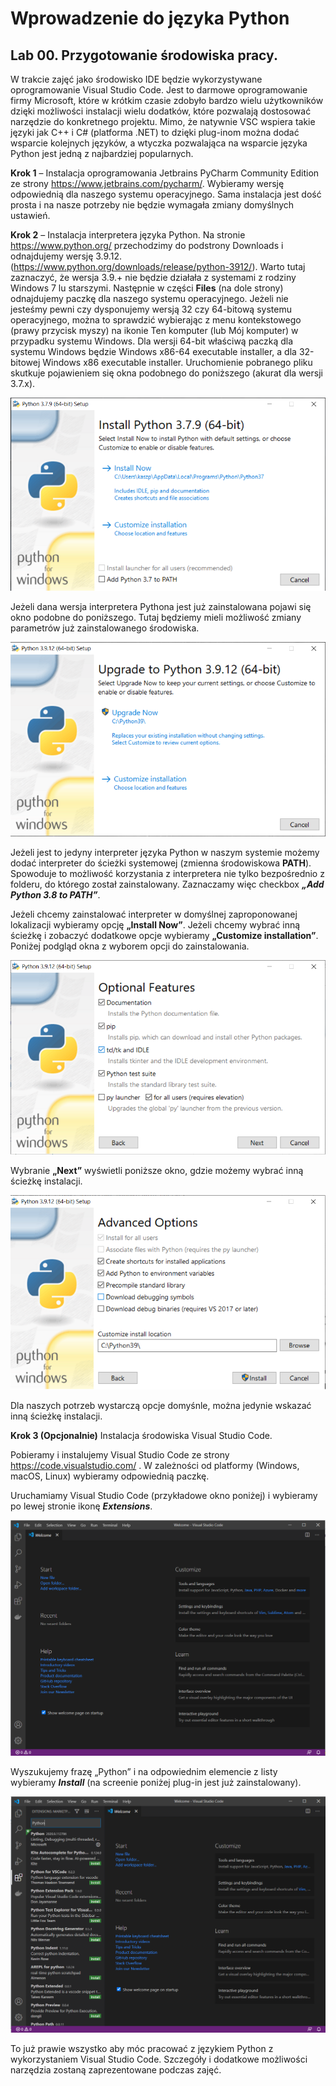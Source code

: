 # Wprowadzenie do języka Python

## Lab 00. Przygotowanie środowiska pracy.

W trakcie zajęć jako środowisko IDE będzie wykorzystywane oprogramowanie Visual Studio Code. Jest to darmowe oprogramowanie firmy Microsoft, które w krótkim czasie zdobyło bardzo wielu użytkowników dzięki możliwości instalacji wielu dodatków, które pozwalają dostosować narzędzie do konkretnego projektu. Mimo, że natywnie VSC wspiera takie języki jak C++ i C# (platforma .NET) to dzięki plug-inom można dodać wsparcie kolejnych języków, a wtyczka pozwalająca na wsparcie języka Python jest jedną z najbardziej popularnych.

**Krok 1** – Instalacja oprogramowania Jetbrains PyCharm Community Edition ze strony https://www.jetbrains.com/pycharm/. Wybieramy wersję odpowiednią dla naszego systemu operacyjnego. Sama instalacja jest dość prosta i na nasze potrzeby nie będzie wymagała zmiany domyślnych ustawień.

**Krok 2** – Instalacja interpretera języka Python. 
Na stronie https://www.python.org/ przechodzimy do podstrony Downloads i odnajdujemy wersję 3.9.12. (https://www.python.org/downloads/release/python-3912/). Warto tutaj zaznaczyć, że wersja 3.9.+ nie będzie działała z systemami z rodziny Windows 7 lu starszymi. Następnie w części **Files** (na dole strony) odnajdujemy paczkę dla naszego systemu operacyjnego. Jeżeli nie jesteśmy pewni czy dysponujemy wersją 32 czy 64-bitową systemu operacyjnego, można to sprawdzić wybierając z menu kontekstowego (prawy przycisk myszy) na ikonie Ten komputer (lub Mój komputer) w przypadku systemu Windows. Dla wersji 64-bit właściwą paczką dla systemu Windows będzie Windows x86-64 executable installer, a dla 32-bitowej Windows x86 executable installer.
Uruchomienie pobranego pliku skutkuje pojawieniem się okna podobnego do poniższego (akurat dla wersji 3.7.x).

![Instalacja krok 1](images/lab_00_1.png)
 
Jeżeli dana wersja interpretera Pythona jest już zainstalowana pojawi się okno podobne do poniższego. Tutaj będziemy mieli możliwość zmiany parametrów już zainstalowanego środowiska.

![Aktualizacja interpretera](images/aktualizacja_interpretera.png)

Jeżeli jest to jedyny interpreter języka Python w naszym systemie możemy dodać interpreter do ścieżki systemowej (zmienna środowiskowa **PATH**). Spowoduje to możliwość korzystania z interpretera nie tylko bezpośrednio z folderu, do którego został zainstalowany. Zaznaczamy więc checkbox _**„Add Python 3.8 to PATH”**_. 

Jeżeli chcemy zainstalować interpreter w domyślnej zaproponowanej lokalizacji wybieramy opcję **„Install Now”**. Jeżeli chcemy wybrać inną ścieżkę i zobaczyć dodatkowe opcje wybieramy **„Customize installation”**. Poniżej podgląd okna z wyborem opcji do zainstalowania.

![Instalacja krok 1](images/lab_00_2.png)

Wybranie **„Next”** wyświetli poniższe okno, gdzie możemy wybrać inną ścieżkę instalacji.

![Instalacja krok 1](images/lab_00_3.png)

Dla naszych potrzeb wystarczą opcje domyśnle, można jedynie wskazać inną ścieżkę instalacji.

**Krok 3 (Opcjonalnie)** Instalacja środowiska Visual Studio Code.

Pobieramy i instalujemy Visual Studio Code ze strony https://code.visualstudio.com/ . W zależności od platformy (Windows, macOS, Linux) wybieramy odpowiednią paczkę.

Uruchamiamy Visual Studio Code (przykładowe okno poniżej) i wybieramy po lewej stronie ikonę _**Extensions**_. 

![Instalacja krok 1](images/lab_00_4.png) 
 
Wyszukujemy frazę „Python” i na odpowiednim elemencie z listy wybieramy _**Install**_ (na screenie poniżej plug-in jest już zainstalowany).
 
![Instalacja krok 1](images/lab_00_5.png)

To już prawie wszystko aby móc pracować z językiem Python z wykorzystaniem Visual Studio Code. Szczegóły i dodatkowe możliwości narzędzia zostaną zaprezentowane podczas zajęć.
